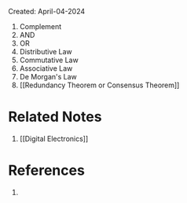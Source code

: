 Created: April-04-2024

1. Complement
2. AND
3. OR
4. Distributive Law
5. Commutative Law
6. Associative Law
7. De Morgan's Law
8. [[Redundancy Theorem or Consensus Theorem]]
# Related Notes

1. [[Digital Electronics]]
# References

1. 